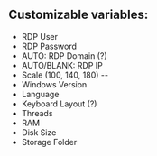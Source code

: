 ## Customizable variables:
- RDP User
- RDP Password
- AUTO: RDP Domain (?)
- AUTO/BLANK: RDP IP
- Scale (100, 140, 180)
--
- Windows Version
- Language
- Keyboard Layout (?)
- Threads
- RAM
- Disk Size
- Storage Folder



